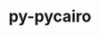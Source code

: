 ---
title: "py-pycairo"
layout: cache
categories: [package, develop]
meta: {"versions": ["1.24.0"], "compilers": ["gcc@=11.4.0"], "oss": ["ubuntu22.04"], "platforms": ["linux"], "targets": ["x86_64_v3"], "stacks": ["e4s", "root"], "num_specs": 7, "num_specs_by_stack": {"e4s": 7, "root": 7}}
spec_details: [{"hash": "2gzhat7n3dweqyg2xuugi4nva2yoshor", "compiler": "gcc@=11.4.0", "versions": ["1.24.0"], "os": "ubuntu22.04", "platform": "linux", "target": "x86_64_v3", "variants": ["build_system=python_pip"], "stacks": ["e4s", "root"], "size": "-", "tarball": "https://binaries.spack.io/develop/build_cache/linux-ubuntu22.04-x86_64_v3/gcc-11.4.0/py-pycairo-1.24.0/linux-ubuntu22.04-x86_64_v3-gcc-11.4.0-py-pycairo-1.24.0-2gzhat7n3dweqyg2xuugi4nva2yoshor.spack"}, {"hash": "wwooud4brftbp26kutyb3djd7lwfrsqf", "compiler": "gcc@=11.4.0", "versions": ["1.24.0"], "os": "ubuntu22.04", "platform": "linux", "target": "x86_64_v3", "variants": ["build_system=python_pip"], "stacks": ["e4s", "root"], "size": "-", "tarball": "https://binaries.spack.io/develop/build_cache/linux-ubuntu22.04-x86_64_v3/gcc-11.4.0/py-pycairo-1.24.0/linux-ubuntu22.04-x86_64_v3-gcc-11.4.0-py-pycairo-1.24.0-wwooud4brftbp26kutyb3djd7lwfrsqf.spack"}, {"hash": "pdwjmf5vqmtyk2ljtigvncmtu23jbfkz", "compiler": "gcc@=11.4.0", "versions": ["1.24.0"], "os": "ubuntu22.04", "platform": "linux", "target": "x86_64_v3", "variants": ["build_system=python_pip"], "stacks": ["e4s", "root"], "size": "-", "tarball": "https://binaries.spack.io/develop/build_cache/linux-ubuntu22.04-x86_64_v3/gcc-11.4.0/py-pycairo-1.24.0/linux-ubuntu22.04-x86_64_v3-gcc-11.4.0-py-pycairo-1.24.0-pdwjmf5vqmtyk2ljtigvncmtu23jbfkz.spack"}, {"hash": "2y5v6xzgus44tsgpzqlmrhal32at244o", "compiler": "gcc@=11.4.0", "versions": ["1.24.0"], "os": "ubuntu22.04", "platform": "linux", "target": "x86_64_v3", "variants": ["build_system=python_pip"], "stacks": ["e4s", "root"], "size": "-", "tarball": "https://binaries.spack.io/develop/build_cache/linux-ubuntu22.04-x86_64_v3/gcc-11.4.0/py-pycairo-1.24.0/linux-ubuntu22.04-x86_64_v3-gcc-11.4.0-py-pycairo-1.24.0-2y5v6xzgus44tsgpzqlmrhal32at244o.spack"}, {"hash": "oxaxvl5lpo7si2s3qeb4z3c3sqyjhphv", "compiler": "gcc@=11.4.0", "versions": ["1.24.0"], "os": "ubuntu22.04", "platform": "linux", "target": "x86_64_v3", "variants": ["build_system=python_pip"], "stacks": ["e4s", "root"], "size": "-", "tarball": "https://binaries.spack.io/develop/build_cache/linux-ubuntu22.04-x86_64_v3/gcc-11.4.0/py-pycairo-1.24.0/linux-ubuntu22.04-x86_64_v3-gcc-11.4.0-py-pycairo-1.24.0-oxaxvl5lpo7si2s3qeb4z3c3sqyjhphv.spack"}, {"hash": "r6afu6t7q4jytljk5j4kvgftlmibaxnb", "compiler": "gcc@=11.4.0", "versions": ["1.24.0"], "os": "ubuntu22.04", "platform": "linux", "target": "x86_64_v3", "variants": ["build_system=python_pip"], "stacks": ["e4s", "root"], "size": "-", "tarball": "https://binaries.spack.io/develop/build_cache/linux-ubuntu22.04-x86_64_v3/gcc-11.4.0/py-pycairo-1.24.0/linux-ubuntu22.04-x86_64_v3-gcc-11.4.0-py-pycairo-1.24.0-r6afu6t7q4jytljk5j4kvgftlmibaxnb.spack"}, {"hash": "in6hjqfa45ktaagwv5dporyeixh63dax", "compiler": "gcc@=11.4.0", "versions": ["1.24.0"], "os": "ubuntu22.04", "platform": "linux", "target": "x86_64_v3", "variants": ["build_system=python_pip"], "stacks": ["e4s", "root"], "size": "-", "tarball": "https://binaries.spack.io/develop/build_cache/linux-ubuntu22.04-x86_64_v3/gcc-11.4.0/py-pycairo-1.24.0/linux-ubuntu22.04-x86_64_v3-gcc-11.4.0-py-pycairo-1.24.0-in6hjqfa45ktaagwv5dporyeixh63dax.spack"}]
---